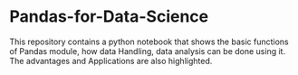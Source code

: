 # Pandas-for-Data-Science
This repository contains a python notebook that shows the basic functions of Pandas module, how  data Handling, data analysis can be done using it. The advantages and Applications are also highlighted.
